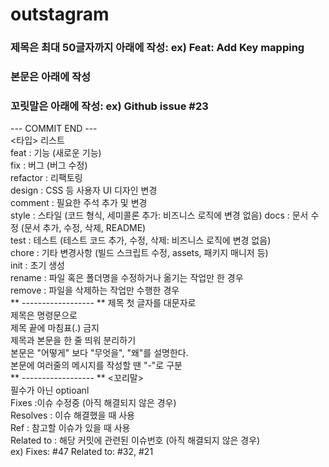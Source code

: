 # outstagram

### 제목은 최대 50글자까지 아래에 작성: ex) Feat: Add Key mapping  

### 본문은 아래에 작성  

### 꼬릿말은 아래에 작성: ex) Github issue #23  

  --- COMMIT END ---  
    <타입> 리스트  
    feat        : 기능 (새로운 기능)  
    fix         : 버그 (버그 수정)  
    refactor    : 리팩토링  
    design      : CSS 등 사용자 UI 디자인 변경  
    comment     : 필요한 주석 추가 및 변경  
    style       : 스타일 (코드 형식, 세미콜론 추가: 비즈니스 로직에 변경 없음)
    docs        : 문서 수정 (문서 추가, 수정, 삭제, README)  
    test        : 테스트 (테스트 코드 추가, 수정, 삭제: 비즈니스 로직에 변경 없음)  
    chore       : 기타 변경사항 (빌드 스크립트 수정, assets, 패키지 매니저 등)  
    init        : 초기 생성  
    rename      : 파일 혹은 폴더명을 수정하거나 옮기는 작업만 한 경우  
    remove      : 파일을 삭제하는 작업만 수행한 경우  
** ------------------  **
    제목 첫 글자를 대문자로  
    제목은 명령문으로  
    제목 끝에 마침표(.) 금지  
    제목과 본문을 한 줄 띄워 분리하기  
    본문은 "어떻게" 보다 "무엇을", "왜"를 설명한다.  
    본문에 여러줄의 메시지를 작성할 땐 "-"로 구분  
** ------------------  **
    <꼬리말>  
    필수가 아닌 optioanl  
    Fixes        :이슈 수정중 (아직 해결되지 않은 경우)  
    Resolves     : 이슈 해결했을 때 사용  
    Ref          : 참고할 이슈가 있을 때 사용  
    Related to   : 해당 커밋에 관련된 이슈번호 (아직 해결되지 않은 경우)  
    ex) Fixes: #47 Related to: #32, #21 
